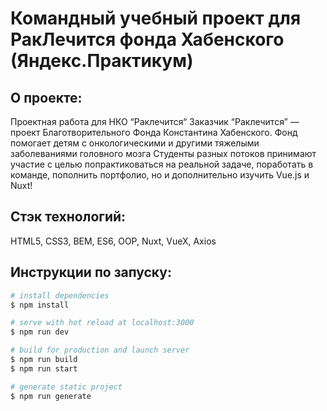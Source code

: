 # Командный учебный проект для РакЛечится фонда Хабенского (Яндекс.Практикум)

## О проекте:
Проектная работа для НКО “Раклечится“
Заказчик “Раклечится” — проект Благотворительного Фонда Константина Хабенского. Фонд помогает детям с онкологическими и другими тяжелыми заболеваниями головного мозга
Студенты разных потоков принимают участие с целью попрактиковаться на реальной задаче, поработать в команде, пополнить портфолио, но и дополнительно изучить Vue.js и Nuxt! 

## Стэк технологий:
HTML5, CSS3, BEM, ES6, OOP, Nuxt, VueX, Axios


## Инструкции по запуску:

```bash
# install dependencies
$ npm install

# serve with hot reload at localhost:3000
$ npm run dev

# build for production and launch server
$ npm run build
$ npm run start

# generate static project
$ npm run generate
```

